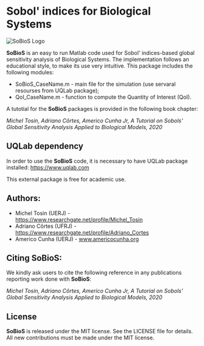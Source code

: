 # Sobol' indices for Biological Systems

![SoBioS Logo](logo/SoBioS_logo.png)

**SoBioS** is an easy to run Matlab code used for Sobol' indices-based global sensitivity analysis of Biological Systems. The implementation follows an educational style, to make its use very intuitive. This package includes the following modules:

- SoBioS_CaseName.m - main file for the simulation (use servaral resourses from UQLab package);
- QoI_CaseName.m - function to compute the Quantity of Interest (QoI).


A tutotial for the **SoBioS** packages is provided in the following book chapter:

*Michel Tosin, Adriano Côrtes, Americo Cunha Jr, A Tutorial on Sobols' Global Sensitivity Analysis Applied to Biological Models, 2020*

## UQLab dependency

In order to use the **SoBioS** code, it is necessary to have UQLab package installed:
https://www.uqlab.com

This external package is free for academic use.

## Authors:
- Michel Tosin (UERJ) - https://www.researchgate.net/profile/Michel_Tosin
- Adriano Côrtes (UFRJ) - https://www.researchgate.net/profile/Adriano_Cortes
- Americo Cunha (UERJ) - www.americocunha.org

## Citing SoBioS:

We kindly ask users to cite the following reference in any publications reporting work done with **SoBioS**:

*Michel Tosin, Adriano Côrtes, Americo Cunha Jr, A Tutorial on Sobols' Global Sensitivity Analysis Applied to Biological Models, 2020*

## License

**SoBioS** is released under the MIT license. See the LICENSE file for details. All new contributions must be made under the MIT license.
